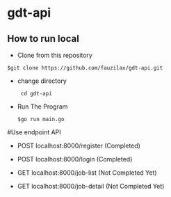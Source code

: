 # gdt-api

<h2>How to run local</h2>

- Clone from this repository

``` $git clone https://github.com/fauzilax/gdt-api.git ```

- change directory 

  ``` cd gdt-api```
 
- Run The Program

  ``` $go run main.go ```

#Use endpoint API

- POST localhost:8000/register (Completed)

- POST localhost:8000/login (Completed)

- GET localhost:8000/job-list (Not Completed Yet)

- GET localhost:8000/job-detail (Not Completed Yet)
